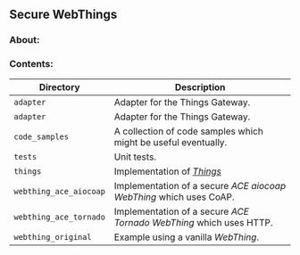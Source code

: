 ## Secure WebThings

### About:





### Contents:





Directory | Description
--- | ---
 `adapter`    |  Adapter for the Things Gateway. 
`adapter` | Adapter for the Things Gateway.
`code_samples` | A collection of code samples which might be useful eventually.
`tests` | Unit tests.
`things` | Implementation of [_Things_]()
`webthing_ace_aiocoap` | Implementation of a secure _ACE aiocoap WebThing_ which uses CoAP.
`webthing_ace_tornado` | Implementation of a secure _ACE Tornado WebThing_ which uses HTTP.
`webthing_original` | Example using a vanilla _WebThing_.
